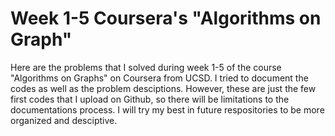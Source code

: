 # Week 1-5 Coursera's "Algorithms on Graph"

Here are the problems that I solved during week 1-5 of the course "Algorithms on Graphs" on Coursera from UCSD. I tried to document the codes as well as the problem desciptions. However, these are just the few first codes that I upload on Github, so there will be limitations to the documentations process. I will try my best in future respositories to be more organized and desciptive.
